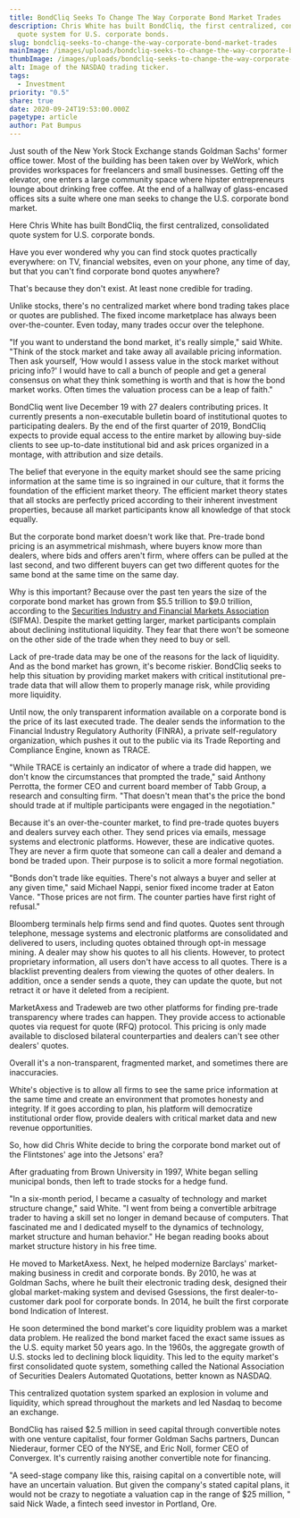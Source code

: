 ```yaml
---
title: BondCliq Seeks To Change The Way Corporate Bond Market Trades
description: Chris White has built BondCliq, the first centralized, consolidated
  quote system for U.S. corporate bonds.
slug: bondcliq-seeks-to-change-the-way-corporate-bond-market-trades
mainImage: /images/uploads/bondcliq-seeks-to-change-the-way-corporate-bond-market-trades-featured.jpg
thumbImage: /images/uploads/bondcliq-seeks-to-change-the-way-corporate-bond-market-trades-thumb.jpg
alt: Image of the NASDAQ trading ticker.
tags:
  - Investment
priority: "0.5"
share: true
date: 2020-09-24T19:53:00.000Z
pagetype: article
author: Pat Bumpus
---
```

Just south of the New York Stock Exchange stands Goldman Sachs' former office tower. Most of the building has been taken over by WeWork, which provides workspaces for freelancers and small businesses. Getting off the elevator, one enters a large community space where hipster entrepreneurs lounge about drinking free coffee. At the end of a hallway of glass-encased offices sits a suite where one man seeks to change the U.S. corporate bond market.

Here Chris White has built BondCliq, the first centralized, consolidated quote system for U.S. corporate bonds.

Have you ever wondered why you can find stock quotes practically everywhere: on TV, financial websites, even on your phone, any time of day, but that you can't find corporate bond quotes anywhere?

That's because they don't exist. At least none credible for trading.

Unlike stocks, there's no centralized market where bond trading takes place or quotes are published. The fixed income marketplace has always been over-the-counter. Even today, many trades occur over the telephone.

"If you want to understand the bond market, it's really simple," said White. "Think of the stock market and take away all available pricing information. Then ask yourself, ‘How would I assess value in the stock market without pricing info?' I would have to call a bunch of people and get a general consensus on what they think something is worth and that is how the bond market works. Often times the valuation process can be a leap of faith."

BondCliq went live December 19 with 27 dealers contributing prices. It currently presents a non-executable bulletin board of institutional quotes to participating dealers. By the end of the first quarter of 2019, BondCliq expects to provide equal access to the entire market by allowing buy-side clients to see up-to-date institutional bid and ask prices organized in a montage, with attribution and size details.

The belief that everyone in the equity market should see the same pricing information at the same time is so ingrained in our culture, that it forms the foundation of the efficient market theory. The efficient market theory states that all stocks are perfectly priced according to their inherent investment properties, because all market participants know all knowledge of that stock equally.

But the corporate bond market doesn't work like that. Pre-trade bond pricing is an asymmetrical mishmash, where buyers know more than dealers, where bids and offers aren't firm, where offers can be pulled at the last second, and two different buyers can get two different quotes for the same bond at the same time on the same day.

Why is this important? Because over the past ten years the size of the corporate bond market has grown from $5.5 trillion to $9.0 trillion, according to the [Securities Industry and Financial Markets Association](https://www.sifma.org/resources/research/bond-chart/) (SIFMA). Despite the market getting larger, market participants complain about declining institutional liquidity. They fear that there won't be someone on the other side of the trade when they need to buy or sell.

Lack of pre-trade data may be one of the reasons for the lack of liquidity. And as the bond market has grown, it's become riskier. BondCliq seeks to help this situation by providing market makers with critical institutional pre-trade data that will allow them to properly manage risk, while providing more liquidity.

Until now, the only transparent information available on a corporate bond is the price of its last executed trade. The dealer sends the information to the Financial Industry Regulatory Authority (FINRA), a private self-regulatory organization, which pushes it out to the public via its Trade Reporting and Compliance Engine, known as TRACE.

"While TRACE is certainly an indicator of where a trade did happen, we don't know the circumstances that prompted the trade," said Anthony Perrotta, the former CEO and current board member of Tabb Group, a research and consulting firm. "That doesn't mean that's the price the bond should trade at if multiple participants were engaged in the negotiation."

Because it's an over-the-counter market, to find pre-trade quotes buyers and dealers survey each other. They send prices via emails, message systems and electronic platforms. However, these are indicative quotes. They are never a firm quote that someone can call a dealer and demand a bond be traded upon. Their purpose is to solicit a more formal negotiation.

"Bonds don't trade like equities. There's not always a buyer and seller at any given time," said Michael Nappi, senior fixed income trader at Eaton Vance. "Those prices are not firm. The counter parties have first right of refusal."

Bloomberg terminals help firms send and find quotes. Quotes sent through telephone, message systems and electronic platforms are consolidated and delivered to users, including quotes obtained through opt-in message mining. A dealer may show his quotes to all his clients. However, to protect proprietary information, all users don't have access to all quotes. There is a blacklist preventing dealers from viewing the quotes of other dealers. In addition, once a sender sends a quote, they can update the quote, but not retract it or have it deleted from a recipient.

MarketAxess and Tradeweb are two other platforms for finding pre-trade transparency where trades can happen. They provide access to actionable quotes via request for quote (RFQ) protocol. This pricing is only made available to disclosed bilateral counterparties and dealers can't see other dealers' quotes.

Overall it's a non-transparent, fragmented market, and sometimes there are inaccuracies.

White's objective is to allow all firms to see the same price information at the same time and create an environment that promotes honesty and integrity. If it goes according to plan, his platform will democratize institutional order flow, provide dealers with critical market data and new revenue opportunities.

So, how did Chris White decide to bring the corporate bond market out of the Flintstones' age into the Jetsons' era?

After graduating from Brown University in 1997, White began selling municipal bonds, then left to trade stocks for a hedge fund.

"In a six-month period, I became a casualty of technology and market structure change," said White. "I went from being a convertible arbitrage trader to having a skill set no longer in demand because of computers. That fascinated me and I dedicated myself to the dynamics of technology, market structure and human behavior." He began reading books about market structure history in his free time.

He moved to MarketAxess. Next, he helped modernize Barclays' market-making business in credit and corporate bonds. By 2010, he was at Goldman Sachs, where he built their electronic trading desk, designed their global market-making system and devised Gsessions, the first dealer-to-customer dark pool for corporate bonds. In 2014, he built the first corporate bond Indication of Interest.

He soon determined the bond market's core liquidity problem was a market data problem. He realized the bond market faced the exact same issues as the U.S. equity market 50 years ago. In the 1960s, the aggregate growth of U.S. stocks led to declining block liquidity. This led to the equity market's first consolidated quote system, something called the National Association of Securities Dealers Automated Quotations, better known as NASDAQ.

This centralized quotation system sparked an explosion in volume and liquidity, which spread throughout the markets and led Nasdaq to become an exchange.

BondCliq has raised $2.5 million in seed capital through convertible notes with one venture capitalist, four former Goldman Sachs partners, Duncan Niederaur, former CEO of the NYSE, and Eric Noll, former CEO of Convergex. It's currently raising another convertible note for financing.

"A seed-stage company like this, raising capital on a convertible note, will have an uncertain valuation. But given the company's stated capital plans, it would not be crazy to negotiate a valuation cap in the range of $25 million, " said Nick Wade, a fintech seed investor in Portland, Ore.
